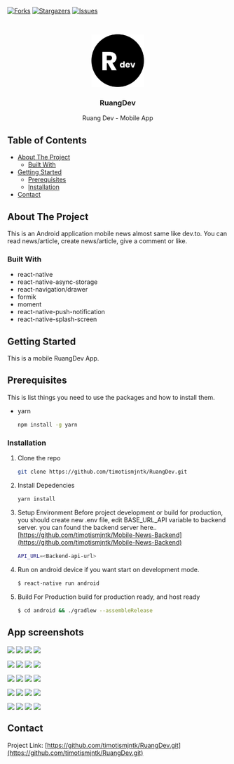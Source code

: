 [![Forks][forks-shield]][forks-url]
[![Stargazers][stars-shield]][stars-url]
[![Issues][issues-shield]][issues-url]


<br />
<p align="center">
  <a href="https://github.com/timotismjntk/RuangDev">
    <img src="https://raw.githubusercontent.com/timotismjntk/RuangDev/master/android/app/src/main/res/mipmap-xxxhdpi/ic_launcher_round.png" alt="Logo" width="120" height="120">
  </a>

  <h3 align="center">RuangDev</h3>

  <p align="center">
    Ruang Dev - Mobile App
    <br />
</p>

<!-- TABLE OF CONTENTS -->
<h2>Table of Contents</h2>
<ul>
  <li>
    <a href="#about-the-project">About The Project</a>
    <ul>
      <li><a href="#built-with">Built With</a></li>
    </ul>
  </li>
  <li>
    <a href="#getting-started">Getting Started</a>
    <ul>
      <li><a href="#prerequisites">Prerequisites</a></li>
      <li><a href="#installation">Installation</a></li>
    </ul>
  </li>
  <li><a href="#contact">Contact</a></li>
</ul>


<!-- ABOUT THE PROJECT -->
## About The Project

This is an Android application mobile news almost same like dev.to.
You can read news/article, create news/article, give a comment or like.

### Built With

* react-native
* react-native-async-storage
* react-navigation/drawer
* formik
* moment
* react-native-push-notification
* react-native-splash-screen


<!-- GETTING STARTED -->
## Getting Started

This is a mobile RuangDev App.

## Prerequisites

This is list things you need to use the packages and how to install them.
* yarn
  ```sh
  npm install -g yarn
  ```

### Installation

1. Clone the repo
   ```sh
   git clone https://github.com/timotismjntk/RuangDev.git
   ```
2. Install Depedencies
   ```sh
   yarn install
   ```
3. Setup Environment
   Before project development or build for production, you should create new .env file, edit BASE_URL_API variable to backend server. you can found the backend server here..
   [https://github.com/timotismjntk/Mobile-News-Backend](https://github.com/timotismjntk/Mobile-News-Backend)
   ```sh
   API_URL=<Backend-api-url>
   ```
4. Run on android device
   if you want start on development mode.
   ```sh
   $ react-native run android
   ```
5. Build For Production
   build for production ready, and host ready
   ```sh
   $ cd android && ./gradlew --assembleRelease
   ```
   
<!-- App screenshots -->
## App screenshots
<img src="https://drive.google.com/uc?id=1WuDfpHudXSd_rS43AzU9_-x7YzrWcSZK" align="center" width="23%"> <img src="https://drive.google.com/uc?id=1lVV2vwpxDA1t2HE9FI6MoTWjlHhsLKlk" align="center" width="23%"> <img src="https://drive.google.com/uc?id=1qnrqPv3TDNweZl2zwQ2F3hHUNYH20LJD" align="center" width="23%"> <img src="https://drive.google.com/uc?id=1OpZ860xhbQNbWVu79bds1yJ3YouEbtG8" align="center" width="23%">

<img src="https://drive.google.com/uc?id=1sMb8X-nU4RY09VpSITHy3NWYL1WHiUyV" align="center" width="23%"> <img src="https://drive.google.com/uc?id=19J6G21KigrKyBmAIPTXKFDXfFoi-movM" align="center" width="23%"> <img src="https://drive.google.com/uc?id=1pCU2OvVapiC11S_fCoUl7qCw7aRV_eSZ" align="center" width="23%"> <img src="https://drive.google.com/uc?id=1fZrwsDZvIt4Dg7zJF2ekxE-UVOCG9-QG" align="center" width="23%">

<img src="https://drive.google.com/uc?id=1tcLAuuSPUfmNaQ33YRaSkXBByiKqN_1Y" align="center" width="23%"> <img src="https://drive.google.com/uc?id=1nhsanGwj7ZkpSHMaH484dccor8kdjTPK" align="center" width="23%"> <img src="https://drive.google.com/uc?id=1aHNHH9RxjCK0JsSl-ZbBKn0Myed7Ol0E" align="center" width="23%"> <img src="https://drive.google.com/uc?id=1EET4FnOPC5bFFiJGxpkfL-UjDEbaePCS" align="center" width="23%">

<img src="https://drive.google.com/uc?id=1ZzwoCgjgTlD90cfb7HaxZgAGx6B-aq5H" align="center" width="23%"> <img src="https://drive.google.com/uc?id=1d4QKsqNBshJNeD8EqFVsceloU_5I7CNH" align="center" width="23%"> <img src="https://drive.google.com/uc?id=19aSsxRpRijtN_uVfwHzNmo81TPhLdfGI" align="center" width="23%"> <img src="https://drive.google.com/uc?id=1mt6I_DygR6cZScX4n9-ZsM_q1KU1nLaX" align="center" width="23%">

<img src="https://drive.google.com/uc?id=11gqlBdt410WyMLn4nbzEKz9EzztOqdiJ" align="center" width="23%"> <img src="https://drive.google.com/uc?id=1gOgu7SYKOpiYq85z_7ujcps0xiziSSaF" align="center" width="23%"> <img src="https://drive.google.com/uc?id=1NfE3LxQ79v1ZfayIgx9RfqJm1gP_YGdv" align="center" width="23%"> <img src="https://drive.google.com/uc?id=1Su7j7Ymaq_E6rmOa4P10xsRiXuDdTCzl" align="center" width="23%">

<!-- CONTACT -->
## Contact
Project Link: [https://github.com/timotismjntk/RuangDev.git](https://github.com/timotismjntk/RuangDev.git)


<!-- MARKDOWN LINKS & IMAGES -->
<!-- https://www.markdownguide.org/basic-syntax/#reference-style-links -->
[forks-shield]: https://img.shields.io/github/forks/timotismjntk/RuangDev
[forks-url]: https://github.com/timotismjntk/RuangDev/network/members
[stars-shield]: https://img.shields.io/github/stars/timotismjntk/RuangDev
[stars-url]: https://github.com/timotismjntk/RuangDev/stargazers
[issues-shield]: https://img.shields.io/github/issues/timotismjntk/RuangDev
[issues-url]: https://github.com/timotismjntk/RuangDev/issues
